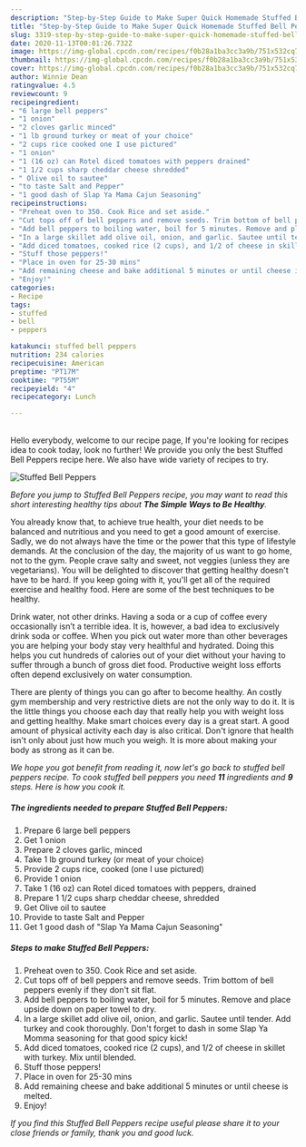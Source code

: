 ```yaml
---
description: "Step-by-Step Guide to Make Super Quick Homemade Stuffed Bell Peppers"
title: "Step-by-Step Guide to Make Super Quick Homemade Stuffed Bell Peppers"
slug: 3319-step-by-step-guide-to-make-super-quick-homemade-stuffed-bell-peppers
date: 2020-11-13T00:01:26.732Z
image: https://img-global.cpcdn.com/recipes/f0b28a1ba3cc3a9b/751x532cq70/stuffed-bell-peppers-recipe-main-photo.jpg
thumbnail: https://img-global.cpcdn.com/recipes/f0b28a1ba3cc3a9b/751x532cq70/stuffed-bell-peppers-recipe-main-photo.jpg
cover: https://img-global.cpcdn.com/recipes/f0b28a1ba3cc3a9b/751x532cq70/stuffed-bell-peppers-recipe-main-photo.jpg
author: Winnie Dean
ratingvalue: 4.5
reviewcount: 9
recipeingredient:
- "6 large bell peppers"
- "1 onion"
- "2 cloves garlic minced"
- "1 lb ground turkey or meat of your choice"
- "2 cups rice cooked one I use pictured"
- "1 onion"
- "1 (16 oz) can Rotel diced tomatoes with peppers drained"
- "1 1/2 cups sharp cheddar cheese shredded"
- " Olive oil to sautee"
- "to taste Salt and Pepper"
- "1 good dash of Slap Ya Mama Cajun Seasoning"
recipeinstructions:
- "Preheat oven to 350. Cook Rice and set aside."
- "Cut tops off of bell peppers and remove seeds. Trim bottom of bell peppers evenly if they don&#39;t sit flat."
- "Add bell peppers to boiling water, boil for 5 minutes. Remove and place upside down on paper towel to dry."
- "In a large skillet add olive oil, onion, and garlic. Sautee until tender. Add turkey and cook thoroughly. Don&#39;t forget to dash in some Slap Ya Momma seasoning for that good spicy kick!"
- "Add diced tomatoes, cooked rice (2 cups), and 1/2 of cheese in skillet with turkey. Mix until blended."
- "Stuff those peppers!"
- "Place in oven for 25-30 mins"
- "Add remaining cheese and bake additional 5 minutes or until cheese is melted."
- "Enjoy!"
categories:
- Recipe
tags:
- stuffed
- bell
- peppers

katakunci: stuffed bell peppers 
nutrition: 234 calories
recipecuisine: American
preptime: "PT17M"
cooktime: "PT55M"
recipeyield: "4"
recipecategory: Lunch

---
```

<br>
Hello everybody, welcome to our recipe page, If you're looking for recipes idea to cook today, look no further! We provide you only the best Stuffed Bell Peppers recipe here. We also have wide variety of recipes to try.
<br>


![Stuffed Bell Peppers](https://img-global.cpcdn.com/recipes/f0b28a1ba3cc3a9b/751x532cq70/stuffed-bell-peppers-recipe-main-photo.jpg)

<i>Before you jump to Stuffed Bell Peppers recipe, you may want to read this short interesting healthy tips about <strong>The Simple Ways to Be Healthy</strong>.</i>

You already know that, to achieve true health, your diet needs to be balanced and nutritious and you need to get a good amount of exercise. Sadly, we do not always have the time or the power that this type of lifestyle demands. At the conclusion of the day, the majority of us want to go home, not to the gym. People crave salty and sweet, not veggies (unless they are vegetarians). You will be delighted to discover that getting healthy doesn't have to be hard. If you keep going with it, you'll get all of the required exercise and healthy food. Here are some of the best techniques to be healthy.

Drink water, not other drinks. Having a soda or a cup of coffee every occasionally isn’t a terrible idea. It is, however, a bad idea to exclusively drink soda or coffee. When you pick out water more than other beverages you are helping your body stay very healthful and hydrated. Doing this helps you cut hundreds of calories out of your diet without your having to suffer through a bunch of gross diet food. Productive weight loss efforts often depend exclusively on water consumption.

There are plenty of things you can go after to become healthy. An costly gym membership and very restrictive diets are not the only way to do it. It is the little things you choose each day that really help you with weight loss and getting healthy. Make smart choices every day is a great start. A good amount of physical activity each day is also critical. Don't ignore that health isn't only about just how much you weigh. It is more about making your body as strong as it can be. 


<i>We hope you got benefit from reading it, now let's go back to stuffed bell peppers recipe. To cook stuffed bell peppers you need <strong>11</strong> ingredients and <strong>9</strong> steps. Here is how you cook it.
</i>

##### The ingredients needed to prepare Stuffed Bell Peppers:

1. Prepare 6 large bell peppers
1. Get 1 onion
1. Prepare 2 cloves garlic, minced
1. Take 1 lb ground turkey (or meat of your choice)
1. Provide 2 cups rice, cooked (one I use pictured)
1. Provide 1 onion
1. Take 1 (16 oz) can Rotel diced tomatoes with peppers, drained
1. Prepare 1 1/2 cups sharp cheddar cheese, shredded
1. Get  Olive oil to sautee
1. Provide to taste Salt and Pepper
1. Get 1 good dash of &#34;Slap Ya Mama Cajun Seasoning&#34;


##### Steps to make Stuffed Bell Peppers:

1. Preheat oven to 350. Cook Rice and set aside.
1. Cut tops off of bell peppers and remove seeds. Trim bottom of bell peppers evenly if they don&#39;t sit flat.
1. Add bell peppers to boiling water, boil for 5 minutes. Remove and place upside down on paper towel to dry.
1. In a large skillet add olive oil, onion, and garlic. Sautee until tender. Add turkey and cook thoroughly. Don&#39;t forget to dash in some Slap Ya Momma seasoning for that good spicy kick!
1. Add diced tomatoes, cooked rice (2 cups), and 1/2 of cheese in skillet with turkey. Mix until blended.
1. Stuff those peppers!
1. Place in oven for 25-30 mins
1. Add remaining cheese and bake additional 5 minutes or until cheese is melted.
1. Enjoy!


<i>If you find this Stuffed Bell Peppers recipe useful please share it to your close friends or family, thank you and good luck.</i>
